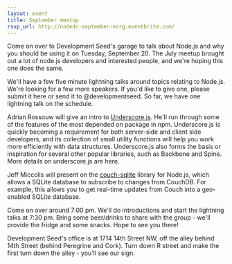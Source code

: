 ```yaml
---
layout: event
title: September meetup
rsvp_url: http://nodedc-september-eorg.eventbrite.com/
---
```

Come on over to Development Seed's garage to talk about Node.js and why you should be using it on Tuesday, September 20. The July meetup brought out a lot of node.js developers and interested people, and we're hoping this one does the same.

We'll have a few five minute lightning talks around topics relating to Node.js. We're looking for a few more speakers. If you'd like to give one, please submit it here or send it to @developmentseed. So far, we have one lightning talk on the schedule.

Adrian Rossouw will give an intro to [Underscore.js](http://github.com/documentcloud/underscore.js). He'll run through some of the features of the most depended on package in npm. Underscore.js is quickly becoming a requirement for both server-side and client side developers, and its collection of small utility functions will help you work more efficiently with data structures. Underscore.js also forms the basis or inspiration for several other popular libraries, such as Backbone and Spine. More details on underscore.js are here.

Jeff Miccolis will present on the [couch-sqlite](https://github.com/developmentseed/couch-sqlite)
library for Node.js, which allows a SQLite database to subscribe to changes from CouchDB.
For example, this allows you to get real-time updates from Couch into a geo-enabled SQLite database.

Come on over around 7:00 pm. We'll do introductions and start the lightning talks at
7:30 pm. Bring some beer/drinks to share with the group - we'll provide the fridge and some snacks. Hope to see you there!

Development Seed's office is at 1714 14th Street NW, off the alley behind 14th Street (behind Peregrine and Cork). Turn down R street and make the first turn down the alley - you'll see our sign.
